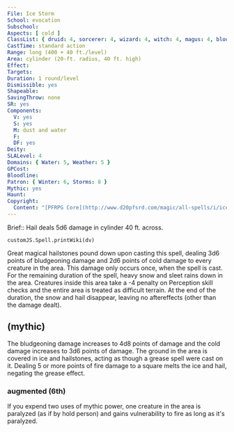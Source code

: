 ```yaml
---
File: Ice Storm
School: evocation
Subschool: 
Aspects: [ cold ]
ClassList: { druid: 4, sorcerer: 4, wizard: 4, witch: 4, magus: 4, bloodrager: 4, shaman: 4, occultist: 4 }
CastTime: standard action
Range: long (400 + 40 ft./level)
Area: cylinder (20-ft. radius, 40 ft. high)
Effect: 
Targets: 
Duration: 1 round/level
Dismissible: yes
Shapeable: 
SavingThrow: none
SR: yes
Components:
  V: yes
  S: yes
  M: dust and water
  F: 
  DF: yes
Deity: 
SLALevel: 4
Domains: { Water: 5, Weather: 5 }
GPCost: 
Bloodline: 
Patron: { Winter: 6, Storms: 8 }
Mythic: yes
Haunt: 
Copyright:
  Content: "[PFRPG Core](http://www.d20pfsrd.com/magic/all-spells/i/ice-storm)"
---
```

Brief:: Hail deals 5d6 damage in cylinder 40 ft. across.

```dataviewjs
customJS.Spell.printWiki(dv)
```

Great magical hailstones pound down upon casting this spell, dealing 3d6 points of bludgeoning damage and 2d6 points of cold damage to every creature in the area. This damage only occurs once, when the spell is cast. For the remaining duration of the spell, heavy snow and sleet rains down in the area. Creatures inside this area take a -4 penalty on Perception skill checks and the entire area is treated as difficult terrain. At the end of the duration, the snow and hail disappear, leaving no aftereffects (other than the damage dealt).


## (mythic)

The bludgeoning damage increases to 4d8 points of damage and the cold damage increases to 3d6 points of damage. The ground in the area is covered in ice and hailstones, acting as though a grease spell were cast on it. Dealing 5 or more points of fire damage to a square melts the ice and hail, negating the grease effect.


### augmented (6th)

If you expend two uses of mythic power, one creature in the area is paralyzed (as if by hold person) and gains vulnerability to fire as long as it's paralyzed.
